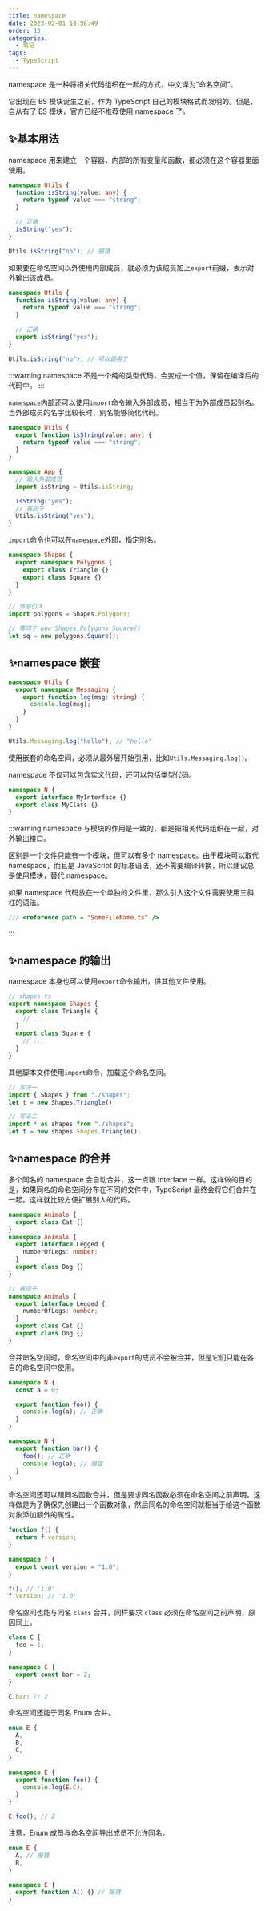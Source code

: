 ```yaml
---
title: namespace
date: 2023-02-01 18:58:49
order: 13
categories: 
  - 笔记
tags: 
  - TypeScript
---
```


namespace 是一种将相关代码组织在一起的方式，中文译为“命名空间”。

它出现在 ES 模块诞生之前，作为 TypeScript 自己的模块格式而发明的。但是，自从有了 ES 模块，官方已经不推荐使用 namespace 了。

## ✨基本用法

namespace 用来建立一个容器，内部的所有变量和函数，都必须在这个容器里面使用。

```ts
namespace Utils {
  function isString(value: any) {
    return typeof value === "string";
  }

  // 正确
  isString("yes");
}

Utils.isString("no"); // 报错
```

如果要在命名空间以外使用内部成员，就必须为该成员加上`export`前缀，表示对外输出该成员。

```ts
namespace Utils {
  function isString(value: any) {
    return typeof value === "string";
  }

  // 正确
  export isString("yes");
}

Utils.isString("no"); // 可以调用了
```

:::warning
namespace 不是一个纯的类型代码，会变成一个值，保留在编译后的代码中。
:::

`namespace`内部还可以使用`import`命令输入外部成员，相当于为外部成员起别名。当外部成员的名字比较长时，别名能够简化代码。

```ts
namespace Utils {
  export function isString(value: any) {
    return typeof value === "string";
  }
}

namespace App {
  // 输入外部成员
  import isString = Utils.isString;

  isString("yes");
  // 等同于
  Utils.isString("yes");
}
```

`import`命令也可以在`namespace`外部，指定别名。

```ts
namespace Shapes {
  export namespace Polygons {
    export class Triangle {}
    export class Square {}
  }
}

// 外部引入
import polygons = Shapes.Polygons;

// 等同于 new Shapes.Polygons.Square()
let sq = new polygons.Square();
```

## ✨namespace 嵌套

```ts
namespace Utils {
  export namespace Messaging {
    export function log(msg: string) {
      console.log(msg);
    }
  }
}

Utils.Messaging.log("hello"); // "hello"
```

使用嵌套的命名空间，必须从最外层开始引用，比如`Utils.Messaging.log()`。

namespace 不仅可以包含实义代码，还可以包括类型代码。

```ts
namespace N {
  export interface MyInterface {}
  export class MyClass {}
}
```

:::warning
namespace 与模块的作用是一致的，都是把相关代码组织在一起，对外输出接口。

区别是一个文件只能有一个模块，但可以有多个 namespace。由于模块可以取代 namespace，而且是 JavaScript 的标准语法，还不需要编译转换，所以建议总是使用模块，替代 namespace。

如果 namespace 代码放在一个单独的文件里，那么引入这个文件需要使用三斜杠的语法。
```ts
/// <reference path = "SomeFileName.ts" />
```
:::

## ✨namespace 的输出

namespace 本身也可以使用`export`命令输出，供其他文件使用。

```ts
// shapes.ts
export namespace Shapes {
  export class Triangle {
    // ...
  }
  export class Square {
    // ...
  }
}
```

其他脚本文件使用`import`命令，加载这个命名空间。

```ts
// 写法一
import { Shapes } from "./shapes";
let t = new Shapes.Triangle();

// 写法二
import * as shapes from "./shapes";
let t = new shapes.Shapes.Triangle();
```

## ✨namespace 的合并

多个同名的 namespace 会自动合并，这一点跟 interface 一样。这样做的目的是，如果同名的命名空间分布在不同的文件中，TypeScript 最终会将它们合并在一起。这样就比较方便扩展别人的代码。

```ts
namespace Animals {
  export class Cat {}
}
namespace Animals {
  export interface Legged {
    numberOfLegs: number;
  }
  export class Dog {}
}

// 等同于
namespace Animals {
  export interface Legged {
    numberOfLegs: number;
  }
  export class Cat {}
  export class Dog {}
}
```

合并命名空间时，命名空间中的非`export`的成员不会被合并，但是它们只能在各自的命名空间中使用。

```ts
namespace N {
  const a = 0;

  export function foo() {
    console.log(a); // 正确
  }
}

namespace N {
  export function bar() {
    foo(); // 正确
    console.log(a); // 报错
  }
}
```

命名空间还可以跟同名函数合并，但是要求同名函数必须在命名空间之前声明。这样做是为了确保先创建出一个函数对象，然后同名的命名空间就相当于给这个函数对象添加额外的属性。

```ts
function f() {
  return f.version;
}

namespace f {
  export const version = "1.0";
}

f(); // '1.0'
f.version; // '1.0'
```

命名空间也能与同名 `class` 合并，同样要求 `class` 必须在命名空间之前声明，原因同上。

```ts
class C {
  foo = 1;
}

namespace C {
  export const bar = 2;
}

C.bar; // 2
```
命名空间还能于同名 Enum 合并。

```ts
enum E {
  A,
  B,
  C,
}

namespace E {
  export function foo() {
    console.log(E.C);
  }
}

E.foo(); // 2
```
注意，Enum 成员与命名空间导出成员不允许同名。

```ts
enum E {
  A, // 报错
  B,
}

namespace E {
  export function A() {} // 报错
}
```
